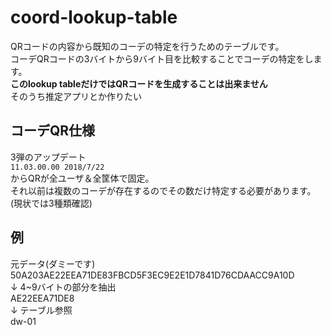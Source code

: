 # coord-lookup-table
QRコードの内容から既知のコーデの特定を行うためのテーブルです。  
コーデQRコードの3バイトから9バイト目を比較することでコーデの特定をします。  
**このlookup tableだけではQRコードを生成することは出来ません**  
そのうち推定アプリとか作りたい

## コーデQR仕様
3弾のアップデート  
`11.03.00.00 2018/7/22`  
からQRが全ユーザ＆全筐体で固定。  
それ以前は複数のコーデが存在するのでその数だけ特定する必要があります。(現状では3種類確認)    

## 例
元データ(ダミーです)  
50A203AE22EEA71DE83FBCD5F3EC9E2E1D7841D76CDAACC9A10D  
↓ 4~9バイトの部分を抽出  
AE22EEA71DE8  
↓ テーブル参照  
dw-01  

